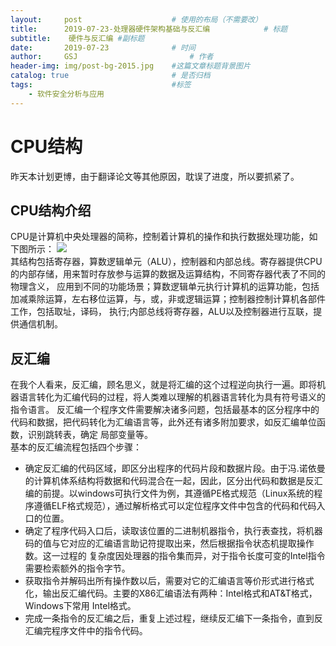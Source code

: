 ```yaml
---
layout:     post   				    # 使用的布局（不需要改）
title:      2019-07-23-处理器硬件架构基础与反汇编			# 标题 
subtitle:    硬件与反汇编 #副标题
date:       2019-07-23 				# 时间
author:     GSJ 						# 作者
header-img: img/post-bg-2015.jpg 	#这篇文章标题背景图片
catalog: true 						# 是否归档
tags:								#标签
    - 软件安全分析与应用
---
```


# CPU结构 <br>
昨天本计划更博，由于翻译论文等其他原因，耽误了进度，所以要抓紧了。 <br>
## CPU结构介绍 <br>
CPU是计算机中央处理器的简称，控制着计算机的操作和执行数据处理功能，如下图所示：
![](https://timgsa.baidu.com/timg?image&quality=80&size=b9999_10000&sec=1564449016&di=7b4492dbd305cb7e6b0e94b6b6be139f&imgtype=jpg&er=1&src=http%3A%2F%2Fdesign.eccn.com%2Fuploads%2Farticle%2F201110%2F20111020102919426.gif)<br>
其结构包括寄存器，算数逻辑单元（ALU），控制器和内部总线。寄存器提供CPU的内部存储，用来暂时存放参与运算的数据及运算结构，不同寄存器代表了不同的物理含义，
应用到不同的功能场景；算数逻辑单元执行计算机的运算功能，包括加减乘除运算，左右移位运算，与，或，非或逻辑运算；控制器控制计算机各部件工作，包括取址，译码，
执行;内部总线将寄存器，ALU以及控制器进行互联，提供通信机制。
## 反汇编 <br>
在我个人看来，反汇编，顾名思义，就是将汇编的这个过程逆向执行一遍。即将机器语言转化为汇编代码的过程，将人类难以理解的机器语言转化为具有符号语义的指令语言。
反汇编一个程序文件需要解决诸多问题，包括最基本的区分程序中的代码和数据，把代码转化为汇编语言等，此外还有诸多附加要求，如反汇编单位函数，识别跳转表，确定
局部变量等。<br>
基本的反汇编流程包括四个步骤：<br>
- 确定反汇编的代码区域，即区分出程序的代码片段和数据片段。由于冯.诺依曼的计算机体系结构将数据和代码混合在一起，因此，区分出代码和数据是反汇编的前提。以windows可执行文件为例，其遵循PE格式规范（Linux系统的程序遵循ELF格式规范），通过解析格式可以定位程序文件中包含的代码和代码入口的位置。<br>
- 确定了程序代码入口后，读取该位置的二进制机器指令，执行表查找，将机器码的值与它对应的汇编语言助记符提取出来，然后根据指令状态机提取操作数。这一过程的
复杂度因处理器的指令集而异，对于指令长度可变的Intel指令需要检索额外的指令字节。<br>
- 获取指令并解码出所有操作数以后，需要对它的汇编语言等价形式进行格式化，输出反汇编代码。主要的X86汇编语法有两种：Intel格式和AT&T格式，Windows下常用
Intel格式。<br>
- 完成一条指令的反汇编之后，重复上述过程，继续反汇编下一条指令，直到反汇编完程序文件中的指令代码。<br>
